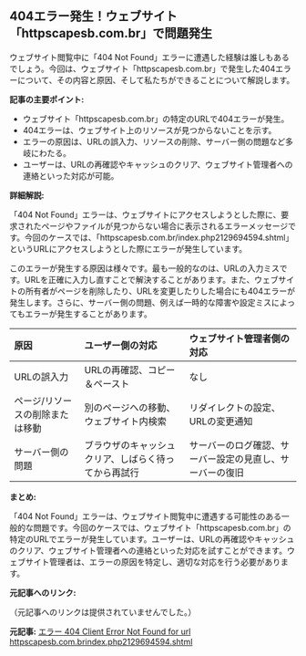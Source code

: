 ## 404エラー発生！ウェブサイト「httpscapesb.com.br」で問題発生

ウェブサイト閲覧中に「404 Not Found」エラーに遭遇した経験は誰しもあるでしょう。今回は、ウェブサイト「httpscapesb.com.br」で発生した404エラーについて、その内容と原因、そして私たちができることについて解説します。

**記事の主要ポイント:**

* ウェブサイト「httpscapesb.com.br」の特定のURLで404エラーが発生。
* 404エラーは、ウェブサイト上のリソースが見つからないことを示す。
* エラーの原因は、URLの誤入力、リソースの削除、サーバー側の問題など多岐にわたる。
* ユーザーは、URLの再確認やキャッシュのクリア、ウェブサイト管理者への連絡といった対応が可能。

**詳細解説:**

「404 Not Found」エラーは、ウェブサイトにアクセスしようとした際に、要求されたページやファイルが見つからない場合に表示されるエラーメッセージです。今回のケースでは、「httpscapesb.com.br/index.php2129694594.shtml」というURLにアクセスしようとした際にエラーが発生しています。

このエラーが発生する原因は様々です。最も一般的なのは、URLの入力ミスです。URLを正確に入力し直すことで解決することがあります。また、ウェブサイトの所有者がページを削除したり、URLを変更したりした場合にも404エラーが発生します。さらに、サーバー側の問題、例えば一時的な障害や設定ミスによってもエラーが発生することがあります。

| 原因 | ユーザー側の対応 | ウェブサイト管理者側の対応 |
| :------------------------------------- | :---------------------------------------------------- | :------------------------------------------------------ |
| URLの誤入力 | URLの再確認、コピー＆ペースト | なし |
| ページ/リソースの削除または移動 | 別のページへの移動、ウェブサイト内検索 | リダイレクトの設定、URLの変更通知 |
| サーバー側の問題 | ブラウザのキャッシュクリア、しばらく待ってから再試行 | サーバーのログ確認、サーバー設定の見直し、サーバーの復旧 |

**まとめ:**

「404 Not Found」エラーは、ウェブサイト閲覧中に遭遇する可能性のある一般的な問題です。今回のケースでは、ウェブサイト「httpscapesb.com.br」の特定のURLでエラーが発生しています。ユーザーは、URLの再確認やキャッシュのクリア、ウェブサイト管理者への連絡といった対応を試すことができます。ウェブサイト管理者は、エラーの原因を特定し、適切な対応を行う必要があります。

**元記事へのリンク:**

（元記事へのリンクは提供されていませんでした。）


**元記事:** [エラー 404 Client Error Not Found for url httpscapesb.com.brindex.php2129694594.shtml](https://capesb.com.br/index.php2129694594.shtml)